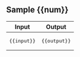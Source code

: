## Sample {{num}}

| Input                | Output                |
|----------------------|-----------------------|
| <pre>{{input}}</pre> | <pre>{{output}}</pre> |